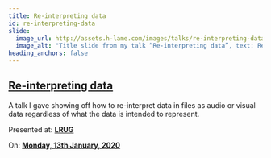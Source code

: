 ```yaml
---
title: Re-interpreting data
id: re-interpreting-data
slide:
  image_url: http://assets.h-lame.com/images/talks/re-interpreting-data/slides/001.png
  image_alt: "Title slide from my talk “Re-interpreting data”, text: Re-interpreting data, Murray Steele, Cleo AI, @hlame"
heading_anchors: false
---
```

## [Re-interpreting data](/talks/re-interpreting-data/)

A talk I gave showing off how to re-interpret data in files as audio or visual data regardless of what the data is intended to represent.

Presented at: **[LRUG](http://lrug.org/)**

On: **[Monday, 13th January, 2020](http://lrug.org/meetings/2020/january/)**

